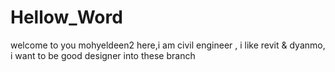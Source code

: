 # Hellow_Word
welcome to you
mohyeldeen2 here,i am civil engineer , i like revit & dyanmo, i want to be good designer into these branch 
